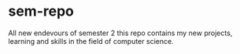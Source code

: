 # sem-repo
All new endevours of semester 2 
this repo contains my new projects, learning and skills in the field of computer science.
